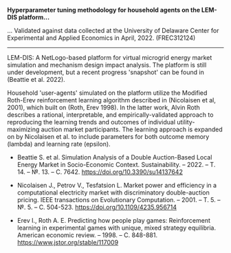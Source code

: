 **Hyperparameter tuning methodology for household agents on the LEM-DIS platform...**

... Validated against data collected at the University of Delaware Center for Experimental and Applied Economics in April, 2022. (FREC312124)

---------------------------------------------------------------------

LEM-DIS: A NetLogo-based platform for virtual microgrid energy market simulation and mechanism design impact analysis. The platform is still under development, but a recent progress 'snapshot' can be found in (Beattie et al. 2022).


Household 'user-agents' simulated on the platform utilize the Modified Roth-Erev reinforcement learning algorithm described in (Nicolaisen et al, 2001), which built on (Roth, Erev 1998). In the latter work, Alvin Roth describes a rational, interpretable, and empirically-validated approach to reproducing the learning trends and outcomes of individual utility-maximizing auction market participants. The learning approach is expanded on by Nicolaisen et al. to include parameters for both outcome memory (lambda) and learning rate (epsilon).

> 


- Beattie S. et al. Simulation Analysis of a Double Auction-Based Local Energy Market in Socio-Economic Context. Sustainability. – 2022. – Т. 14. – №. 13. – С. 7642. https://doi.org/10.3390/su14137642


- Nicolaisen J., Petrov V., Tesfatsion L. Market power and efficiency in a computational electricity market with discriminatory double-auction pricing. IEEE transactions on Evolutionary Computation. – 2001. – Т. 5. – №. 5. – С. 504-523. https://doi.org/10.1109/4235.956714


- Erev I., Roth A. E. Predicting how people play games: Reinforcement learning in experimental games with unique, mixed strategy equilibria. American economic review. – 1998. – С. 848-881. https://www.jstor.org/stable/117009

